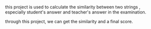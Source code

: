this project is used to calculate the similarity between two strings , especially student's answer and teacher's answer in the examination.

through this project, we can get the similarity and a final score.
